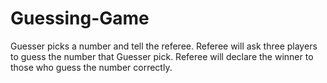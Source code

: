 # Guessing-Game
Guesser picks a number and tell the referee.
Referee will ask three players to guess the number that Guesser pick.
Referee will declare the winner to those who guess the number correctly.
